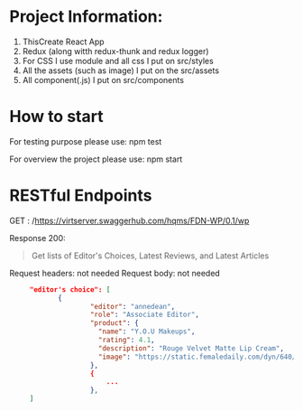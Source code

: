 # Project Information:

1. ThisCreate React App
2. Redux (along witth redux-thunk and redux logger)
3. For CSS I use module and all css I put on src/styles
4. All the assets (such as image) I put on the src/assets
5. All component(.js) I put on src/components

# How to start

<p> For testing purpose please use: npm test</p>
<p> For overview the project please use: npm start</p>

# RESTful Endpoints

GET : /https://virtserver.swaggerhub.com/hqms/FDN-WP/0.1/wp

Response 200:

> Get lists of Editor's Choices, Latest Reviews, and Latest Articles

Request headers: not needed
Request body: not needed

```json
     "editor's choice": [
            {
                    "editor": "annedean",
                    "role": "Associate Editor",
                    "product": {
                      "name": "Y.O.U Makeups",
                      "rating": 4.1,
                      "description": "Rouge Velvet Matte Lip Cream",
                      "image": "https://static.femaledaily.com/dyn/640/images/prod-pics/product_1558000129_YOU_MAKEUP_800x800.png"
                    },
                    {
                        ...
                    },
     ]


```
